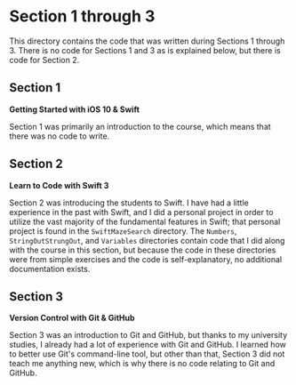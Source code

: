 # Section 1 through 3

This directory contains the code that was written during Sections 1 through 3. There is no code for Sections 1 and 3 as is explained below, but there is code for Section 2.

## Section 1
**Getting Started with iOS 10 & Swift**

Section 1 was primarily an introduction to the course, which means that there was no code to write.

## Section 2
**Learn to Code with Swift 3**

Section 2 was introducing the students to Swift. I have had a little experience in the past with Swift, and I did a personal project in order to utilize the vast majority of the fundamental features in Swift; that personal project is found in the `SwiftMazeSearch` directory. The `Numbers`, `StringOutStrungOut`, and `Variables` directories contain code that I did along with the course in this section, but because the code in these directories were from simple exercises and the code is self-explanatory, no additional documentation exists.

## Section 3
**Version Control with Git & GitHub**

Section 3 was an introduction to Git and GitHub, but thanks to my university studies, I already had a lot of experience with Git and GitHub. I learned how to better use Git's command-line tool, but other than that, Section 3 did not teach me anything new, which is why there is no code relating to Git and GitHub.
